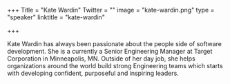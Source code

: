 +++
Title = "Kate Wardin"
Twitter = ""
image = "kate-wardin.png"
type = "speaker"
linktitle = "kate-wardin"

+++

Kate Wardin has always been passionate about the people side of software development. She is a currently a Senior Engineering Manager at Target Corporation in Minneapolis, MN. Outside of her day job, she helps organizations around the world build strong Engineering teams which starts with developing confident, purposeful and inspiring leaders.
